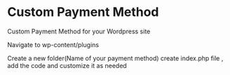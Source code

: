 # Custom Payment Method

Custom Payment Method for your Wordpress site

Navigate to wp-content/plugins

Create a new folder(Name of your payment method)
create index.php file , add the code and customize it as needed
